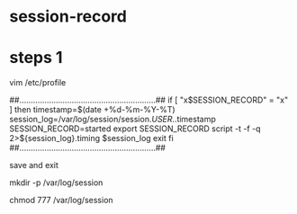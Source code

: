 # session-record


# steps 1

vim /etc/profile

##……………………………………………………##
if [ "x$SESSION_RECORD" = "x" ]
then
timestamp=$(date +%d-%m-%Y-%T)
session_log=/var/log/session/session.$USER.$$.$timestamp
SESSION_RECORD=started
export SESSION_RECORD
script -t -f -q 2>${session_log}.timing $session_log
exit
fi
##……………………………………………………##


save and exit


mkdir -p /var/log/session


chmod 777 /var/log/session



